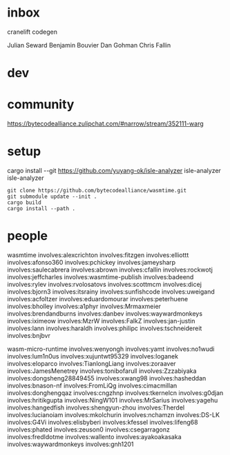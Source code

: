 

# inbox

cranelift codegen

Julian Seward 
Benjamin Bouvier
Dan Gohman
Chris Fallin


# dev



# community

https://bytecodealliance.zulipchat.com/#narrow/stream/352111-warg

# setup

cargo install --git  https://github.com/yuyang-ok/isle-analyzer isle-analyzer
isle-analyzer

```
git clone https://github.com/bytecodealliance/wasmtime.git
git submodule update --init .
cargo build
cargo install --path .
```

# people


wasmtime
involves:alexcrichton
involves:fitzgen
involves:elliottt
involves:afonso360
involves:pchickey
involves:jameysharp
involves:saulecabrera
involves:abrown
involves:cfallin
involves:rockwotj
involves:jeffcharles
involves:wasmtime-publish
involves:badeend
involves:rylev
involves:rvolosatovs
involves:scottmcm
involves:dicej
involves:bjorn3
involves:itsrainy
involves:sunfishcode
involves:uweigand
involves:acfoltzer
involves:eduardomourar
involves:peterhuene
involves:bholley
involves:a1phyr
involves:Mrmaxmeier
involves:brendandburns
involves:danbev
involves:waywardmonkeys
involves:iximeow
involves:MzrW
involves:FalkZ
involves:jan-justin
involves:lann
involves:haraldh
involves:philipc
involves:tschneidereit
involves:bnjbvr




wasm-micro-runtime
involves:wenyongh
involves:yamt
involves:no1wudi
involves:lum1n0us
involves:xujuntwt95329
involves:loganek
involves:eloparco
involves:TianlongLiang
involves:zoraaver
involves:JamesMenetrey
involves:tonibofarull
involves:Zzzabiyaka
involves:dongsheng28849455
involves:xwang98
involves:hasheddan
involves:bnason-nf
involves:FromLiQg
involves:cimacmillan
involves:donghengqaz
involves:cngzhnp
involves:tkernelcn
involves:g0djan
involves:hritikgupta
involves:NingW101
involves:MrSarius
involves:yagehu
involves:hangedfish
involves:shengyun-zhou
involves:Therdel
involves:lucianoiam
involves:mkolchurin
involves:nchamzn
involves:DS-LK
involves:G4Vi
involves:elisbyberi
involves:kfessel
involves:lifeng68
involves:phated
involves:zeuson0
involves:csegarragonz
involves:fredldotme
involves:wallento
involves:ayakoakasaka
involves:waywardmonkeys
involves:gnh1201